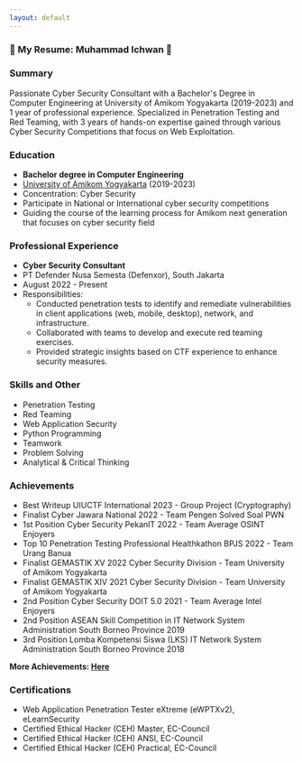 ```yaml
---
layout: default
---
```

### 🔐 My Resume: Muhammad Ichwan 🔐

### Summary
Passionate Cyber Security Consultant with a Bachelor's Degree in Computer Engineering at University of Amikom Yogyakarta (2019-2023) and 1 year of professional experience. Specialized in Penetration Testing and Red Teaming, with 3 years of hands-on expertise gained through various Cyber Security Competitions that focus on Web Exploitation.

### Education
- **Bachelor degree in Computer Engineering**
- [University of Amikom Yogyakarta](https://www.amikom.ac.id) (2019-2023)
- Concentration: Cyber Security
- Participate in National or International cyber security competitions
- Guiding the course of the learning process for Amikom next generation that focuses on cyber security field

### Professional Experience
- **Cyber Security Consultant**
- PT Defender Nusa Semesta (Defenxor), South Jakarta
- August 2022 - Present
- Responsibilities:
    - Conducted penetration tests to identify and remediate vulnerabilities in client applications (web, mobile, desktop), network, and infrastructure.
    - Collaborated with teams to develop and execute red teaming exercises.
    - Provided strategic insights based on CTF experience to enhance security measures.

### Skills and Other
- Penetration Testing
- Red Teaming
- Web Application Security
- Python Programming
- Teamwork
- Problem Solving
- Analytical & Critical Thinking

### Achievements
- Best Writeup UIUCTF International 2023 - Group Project (Cryptography)
- Finalist Cyber Jawara National 2022 - Team Pengen Solved Soal PWN
- 1st Position Cyber Security PekanIT 2022 - Team Average OSINT Enjoyers
- Top 10 Penetration Testing Professional Healthkathon BPJS 2022 - Team Urang Banua
- Finalist GEMASTIK XV 2022 Cyber Security Division - Team University of Amikom Yogyakarta
- Finalist GEMASTIK XIV 2021 Cyber Security Division - Team University of Amikom Yogyakarta
- 2nd Position Cyber Security DOIT 5.0 2021 - Team Average Intel Enjoyers
- 2nd Position ASEAN Skill Competition in IT Network System Administration South Borneo Province 2019
- 3rd Position Lomba Kompetensi Siswa (LKS) IT Network System Administration South Borneo Province 2018

**More Achievements: [Here](/achievements)**

### Certifications
- Web Application Penetration Tester eXtreme (eWPTXv2), eLearnSecurity
- Certified Ethical Hacker (CEH) Master, EC-Council
- Certified Ethical Hacker (CEH) ANSI, EC-Council
- Certified Ethical Hacker (CEH) Practical, EC-Council
